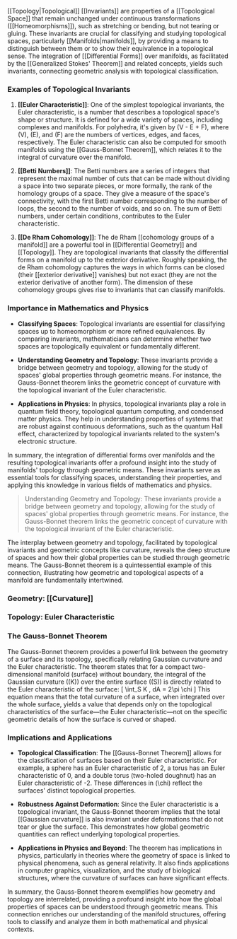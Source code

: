 [[Topology|Topological]] [[Invariants]] are properties of a [[Topological Space]] that remain unchanged under continuous transformations ([[Homeomorphisms]]), such as stretching or bending, but not tearing or gluing. These invariants are crucial for classifying and studying topological spaces, particularly [[Manifolds|manifolds]], by providing a means to distinguish between them or to show their equivalence in a topological sense. The integration of [[Differential Forms]] over manifolds, as facilitated by the [[Generalized Stokes' Theorem]] and related concepts, yields such invariants, connecting geometric analysis with topological classification.

### Examples of Topological Invariants

1. **[[Euler Characteristic]]**: One of the simplest topological invariants, the Euler characteristic, is a number that describes a topological space's shape or structure. It is defined for a wide variety of spaces, including complexes and manifolds. For polyhedra, it's given by \(V - E + F\), where \(V\), \(E\), and \(F\) are the numbers of vertices, edges, and faces, respectively. The Euler characteristic can also be computed for smooth manifolds using the [[Gauss-Bonnet Theorem]], which relates it to the integral of curvature over the manifold.

2. **[[Betti Numbers]]**: The Betti numbers are a series of integers that represent the maximal number of cuts that can be made without dividing a space into two separate pieces, or more formally, the rank of the homology groups of a space. They give a measure of the space's connectivity, with the first Betti number corresponding to the number of loops, the second to the number of voids, and so on. The sum of Betti numbers, under certain conditions, contributes to the Euler characteristic.

3. **[[De Rham Cohomology]]**: The de Rham [[cohomology groups of a manifold]] are a powerful tool in [[Differential Geometry]] and [[Topology]]. They are topological invariants that classify the differential forms on a manifold up to the exterior derivative. Roughly speaking, the de Rham cohomology captures the ways in which forms can be closed (their [[exterior derivative]] vanishes) but not exact (they are not the exterior derivative of another form). The dimension of these cohomology groups gives rise to invariants that can classify manifolds.

### Importance in Mathematics and Physics

- **Classifying Spaces**: Topological invariants are essential for classifying spaces up to homeomorphism or more refined equivalences. By comparing invariants, mathematicians can determine whether two spaces are topologically equivalent or fundamentally different.

- **Understanding Geometry and Topology**: These invariants provide a bridge between geometry and topology, allowing for the study of spaces' global properties through geometric means. For instance, the Gauss-Bonnet theorem links the geometric concept of curvature with the topological invariant of the Euler characteristic.

- **Applications in Physics**: In physics, topological invariants play a role in quantum field theory, topological quantum computing, and condensed matter physics. They help in understanding properties of systems that are robust against continuous deformations, such as the quantum Hall effect, characterized by topological invariants related to the system's electronic structure.

In summary, the integration of differential forms over manifolds and the resulting topological invariants offer a profound insight into the study of manifolds' topology through geometric means. These invariants serve as essential tools for classifying spaces, understanding their properties, and applying this knowledge in various fields of mathematics and physics.

> Understanding Geometry and Topology: These invariants provide a bridge between geometry and topology, allowing for the study of spaces' global properties through geometric means. For instance, the Gauss-Bonnet theorem links the geometric concept of curvature with the topological invariant of the Euler characteristic.

The interplay between geometry and topology, facilitated by topological invariants and geometric concepts like curvature, reveals the deep structure of spaces and how their global properties can be studied through geometric means. The Gauss-Bonnet theorem is a quintessential example of this connection, illustrating how geometric and topological aspects of a manifold are fundamentally intertwined.

### Geometry: [[Curvature]]

### Topology: Euler Characteristic



### The Gauss-Bonnet Theorem

The Gauss-Bonnet theorem provides a powerful link between the geometry of a surface and its topology, specifically relating Gaussian curvature and the Euler characteristic. The theorem states that for a compact two-dimensional manifold (surface) without boundary, the integral of the Gaussian curvature (\(K\)) over the entire surface (\(S\)) is directly related to the Euler characteristic of the surface:
\[ \int_S K \, dA = 2\pi \chi \]
This equation means that the total curvature of a surface, when integrated over the whole surface, yields a value that depends only on the topological characteristics of the surface—the Euler characteristic—not on the specific geometric details of how the surface is curved or shaped.

### Implications and Applications

- **Topological Classification**: The [[Gauss-Bonnet Theorem]] allows for the classification of surfaces based on their Euler characteristic. For example, a sphere has an Euler characteristic of 2, a torus has an Euler characteristic of 0, and a double torus (two-holed doughnut) has an Euler characteristic of -2. These differences in \(\chi\) reflect the surfaces' distinct topological properties.

- **Robustness Against Deformation**: Since the Euler characteristic is a topological invariant, the Gauss-Bonnet theorem implies that the total [[Gaussian curvature]] is also invariant under deformations that do not tear or glue the surface. This demonstrates how global geometric quantities can reflect underlying topological properties.

- **Applications in Physics and Beyond**: The theorem has implications in physics, particularly in theories where the geometry of space is linked to physical phenomena, such as general relativity. It also finds applications in computer graphics, visualization, and the study of biological structures, where the curvature of surfaces can have significant effects.

In summary, the Gauss-Bonnet theorem exemplifies how geometry and topology are interrelated, providing a profound insight into how the global properties of spaces can be understood through geometric means. This connection enriches our understanding of the manifold structures, offering tools to classify and analyze them in both mathematical and physical contexts.
